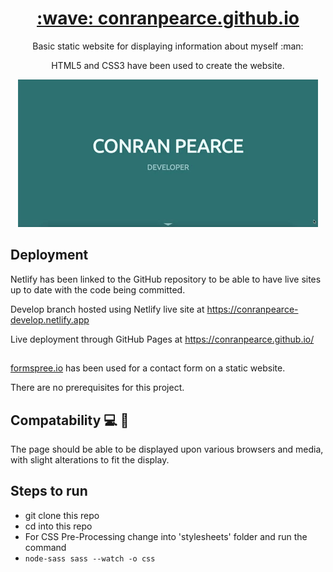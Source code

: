 <h1 align="center">
  <a href="https://conranpearce.github.io/">:wave: conranpearce.github.io</a>
</h1>

<p align="center">Basic static website for displaying information about myself :man:
</p>

<p align="center">HTML5 and CSS3 have been used to create the website.
</p>

<p align="center">
  <img src="demo/demo.gif"/>
</p>

## Deployment

Netlify has been linked to the GitHub repository to be able to have live sites up to date with the code being committed.

Develop branch hosted using Netlify live site at https://conranpearce-develop.netlify.app

Live deployment through GitHub Pages at https://conranpearce.github.io/

## 
[formspree.io](https://formspree.io/) has been used for a contact form on a static website.

There are no prerequisites for this project.

## Compatability :computer: :iphone:
The page should be able to be displayed upon various browsers and media, with slight alterations to fit the display.

## Steps to run
- git clone this repo
- cd into this repo
- For CSS Pre-Processing change into 'stylesheets' folder and run the command
- ```node-sass sass --watch -o css```
